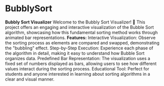 # BubblySort

**Bubbly Sort Visualizer**
Welcome to the Bubbly Sort Visualizer! 🎉 This project offers an engaging and interactive visualization of the Bubble Sort algorithm, showcasing how this fundamental sorting method works through animated bar representations.
**Features:**
Interactive Visualization: Observe the sorting process as elements are compared and swapped, demonstrating the "bubbling" effect.
Step-by-Step Execution: Experience each phase of the algorithm in detail, making it easy to understand how Bubble Sort organizes data.
Predefined Bar Representation: The visualization uses a fixed set of numbers displayed as bars, allowing users to see how different values interact during the sorting process.
Educational Tool: Perfect for students and anyone interested in learning about sorting algorithms in a clear and visual manner.

